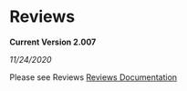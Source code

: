 # Reviews

**Current Version 2.007**

*11/24/2020*

Please see Reviews [Reviews Documentation](Docs/tgreviews-documentation.pdf)

